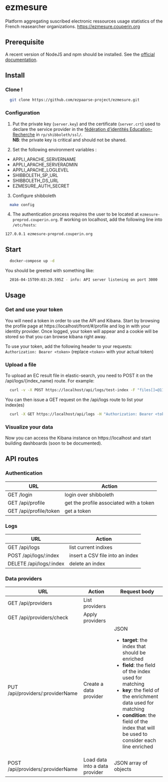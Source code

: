 # ezmesure

Platform aggregating suscribed electronic ressources usage statistics of the French reasearcher organizations.
https://ezmesure.couperin.org

## Prerequisite
A recent version of NodeJS and npm should be installed.
See the [official documentation](https://nodejs.org/en/download/package-manager/).

## Install

### Clone !

```bash
  git clone https://github.com/ezpaarse-project/ezmesure.git
```

### Configuration

1) Put the private key (``server.key``) and the certificate (``server.crt``) used to declare the service provider in the [fédération d'identités Education-Recherche](https://federation.renater.fr/registry?action=get_all) in ``rp/shibboleth/ssl/``.  
**NB**: the private key is critical and should not be shared.

2) Set the following environment variables :
- APPLI_APACHE_SERVERNAME
- APPLI_APACHE_SERVERADMIN
- APPLI_APACHE_LOGLEVEL
- SHIBBOLETH_SP_URL
- SHIBBOLETH_DS_URL
- EZMESURE_AUTH_SECRET

3) Configure shibboleth
```bash
  make config
```

4) The authentication process requires the user to be located at `ezmesure-preprod.couperin.org`. If working on localhost, add the following line into `/etc/hosts`:
```
127.0.0.1 ezmesure-preprod.couperin.org
```

## Start
```bash
  docker-compose up -d
```

You should be greeted with something like:
```bash
  2016-04-15T09:03:29.595Z - info: API server listening on port 3000
```

## Usage

### Get and use your token

You will need a token in order to use the API and Kibana. Start by browsing the profile page at https://localhost/front/#/profile and log in with your identity provider. Once logged, your token will appear and a cookie will be stored so that you can browse kibana right away.

To use your token, add the following header to your requests: `Authorization: Bearer <token>` (replace `<token>` with your actual token)

### Upload a file

To upload an EC result file in elastic-search, you need to POST it on the /api/logs/{index_name} route. For example:
```bash
  curl -v -X POST https://localhost/api/logs/test-index -F "files[]=@114ee1d0_2016-03-31_10h53.job-ecs.csv" -H "Authorization: Bearer <token>"
```

You can then issue a GET request on the /api/logs route to list your index(es)
```bash
  curl -X GET https://localhost/api/logs -H "Authorization: Bearer <token>"
```

### Visualize your data

Now you can access the Kibana instance on https://localhost and start building dashboards (soon to be documented).

## API routes

### Authentication
<table>
<thead>
  <tr>
    <th>URL</th>
    <th>Action</th>
  </tr>
</thead>
<tbody>
  <tr>
    <td>GET /login</td>
    <td>login over shibboleth</td>
  </tr>
  <tr>
    <td>GET /api/profile</td>
    <td>get the profile associated with a token</td>
  </tr>
  <tr>
    <td>GET /api/profile/token</td>
    <td>get a token</td>
  </tr>
</tbody>
</table>

### Logs
<table>
<thead>
  <tr>
    <th>URL</th>
    <th>Action</th>
  </tr>
</thead>
<tbody>
  <tr>
    <td>GET /api/logs</td>
    <td>list current indixes</td>
  </tr>
  <tr>
    <td>POST /api/logs/:index</td>
    <td>insert a CSV file into an index</td>
  </tr>
  <tr>
    <td>DELETE /api/logs/:index</td>
    <td>delete an index</td>
  </tr>
</tbody>
</table>

### Data providers
<table>
<thead>
  <tr>
    <th>URL</th>
    <th>Action</th>
    <th>Request body</th>
  </tr>
</thead>
<tbody>
  <tr>
    <td>GET /api/providers</td>
    <td>List providers</td>
    <td></td>
  </tr>
  <tr>
    <td>GET /api/providers/check</td>
    <td>Apply providers</td>
    <td></td>
  </tr>
  <tr>
    <td>PUT /api/providers/:providerName</td>
    <td>Create a data provider</td>
    <td> JSON
      <ul>
      <li><strong>target</strong>: the index that should be enriched</li>
        <li><strong>field</strong>: the field of the index used for matching</li>
        <li><strong>key</strong>: the field of the enrichment data used for matching</li>
        <li><strong>condition</strong>: the field of the index that will be used to consider each line enriched</li>
      </ul>
    </td>
  </tr>
  <tr>
    <td>POST /api/providers/:providerName</td>
    <td>Load data into a data provider</td>
    <td>JSON array of objects</td>
  </tr>
</tbody>
</table>
